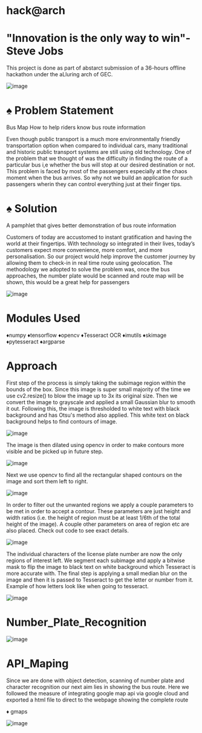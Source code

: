 # hack@arch

# "Innovation is the only way to win"- Steve Jobs
This project is done as part of abstarct submission of a 36-hours offline hackathon under the aLluring arch of GEC.

![image](https://user-images.githubusercontent.com/92539781/175336796-847088f7-1ba6-45c9-9b5a-8d123b9e7820.png)


# ♠ Problem Statement
Bus Map How to help riders know bus route information

Even though public transport is a much more environmentally friendly transportation option when compared to individual cars, 
many traditional and historic public transport systems are still using old technology. One of the problem that we thought of was the difficulty in finding
the route of a particular bus i,e whether the bus will stop at our desired destination or not. This problem is faced by most of the passengers especially
at the chaos moment when the bus arrives. So why not we build an application for such passengers wherin they can control everything just at their finger tips.


# ♠ Solution
A pamphlet that gives better demonstration of bus route information

Customers of today are accustomed to instant gratification and having the world at their fingertips. With technology so integrated in their lives,
today’s customers expect more convenience, more comfort, and more personalisation. So our project would help improve the customer journey by allowing them to 
check-in in real time route using geolocation. The methodology we adopted to solve the problem was, once the bus approaches, the number plate would be scanned and route map will be shown, this would be a great help for passengers

![image](https://user-images.githubusercontent.com/92539781/175337271-c1fb49a4-aaaf-47a7-89d7-23bcd7136a94.png)


# Modules Used
♦numpy
♦tensorflow
♦opencv
♦Tesseract OCR
♦imutils
♦skimage
♦pytesseract
♦argparse


# Approach
First step of the process is simply taking the subimage region within the bounds of the box. Since this image is super small 
majority of the time we use cv2.resize() to blow the image up to 3x its original size. Then we convert the image to grayscale
and applied a small Gaussian blur to smooth it out. Following this, the image is thresholded to white text with black background 
and has Otsu's method also applied. This white text on black background helps to find contours of image.

![image](https://user-images.githubusercontent.com/92539781/175347998-abe38586-35b9-46fa-b179-fe0ac01e1bc7.png)

The image is then dilated using opencv in order to make contours more visible and be picked up in future step.

![image](https://user-images.githubusercontent.com/92539781/175348083-55a2c042-0543-4cec-95fe-fe19cef2b4f3.png)

Next we use opencv to find all the rectangular shaped contours on the image and sort them left to right.

![image](https://user-images.githubusercontent.com/92539781/174951625-36ea8084-8229-4bca-8ac9-09ba8a7a362e.png)

In order to filter out the unwanted regions we apply a couple parameters to be met in order to accept a contour. 
These parameters are just height and width ratios (i.e. the height of region must be at least 1/6th of the total height of the image).
A couple other parameters on area of region etc are also placed. Check out code to see exact details.

![image](https://user-images.githubusercontent.com/92539781/174951593-c07e8357-82ee-4a23-a22a-46ddae695381.png)

The individual characters of the license plate number are now the only regions of interest left. We segment each subimage and apply 
a bitwise mask to flip the image to black text on white background which Tesseract is more accurate with. The final step is applying 
a small median blur on the image and then it is passed to Tesseract to get the letter or number from it. Example of how letters look 
like when going to tesseract.

![image](https://user-images.githubusercontent.com/92539781/174951554-206eb0d0-0e66-4cce-9cbc-379affaef56e.png)

# Number_Plate_Recognition
![image](https://user-images.githubusercontent.com/92539781/175357172-3768a7c6-5c51-4425-9d0f-a25eb46c63fc.png)

# API_Maping

Since we are done with object detection, scanning of number plate and character recognition our next aim lies in showing the bus route.
Here we followed the measure of integrating google map api via google cloud and exported a html file to direct to the webpage showing
the complete route

♦ gmaps

![image](https://user-images.githubusercontent.com/92539781/175357378-0226a36f-d420-448f-8f50-893aa45da70e.png)

#
